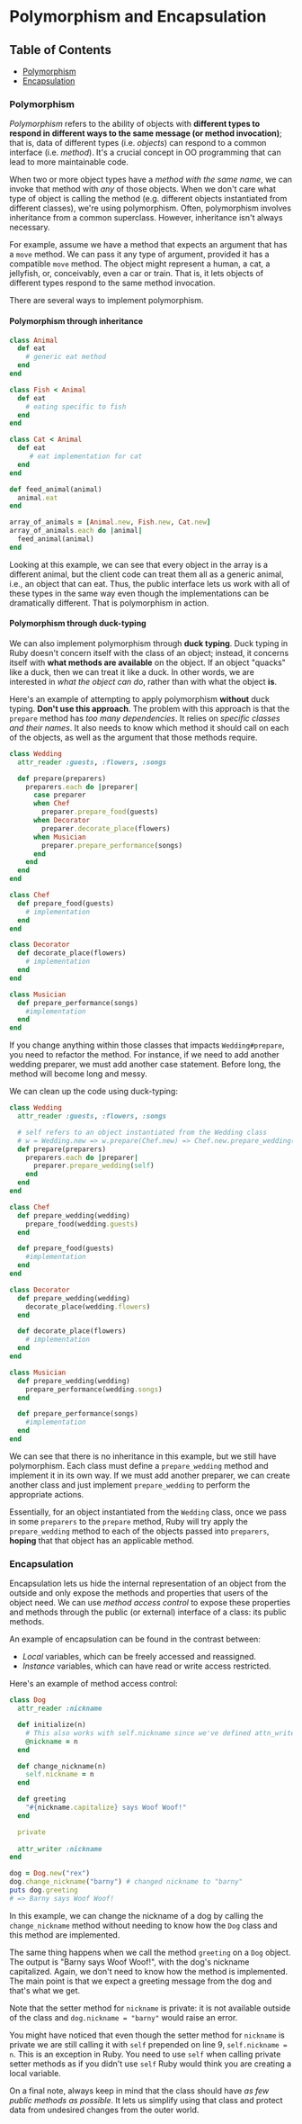 # Polymorphism and Encapsulation

## Table of Contents
- [Polymorphism](#polymorphism)
- [Encapsulation](#encapsulation)

### Polymorphism
*Polymorphism* refers to the ability of objects with __different types to respond in different ways to the same message (or method invocation)__; that is, data of different types (i.e. *objects*) can respond to a common interface (i.e. *method*). It's a crucial concept in OO programming that can lead to more maintainable code.

When two or more object types have a *method with the same name*, we can invoke that method with *any* of those objects. When we don't care what type of object is calling the method (e.g. different objects instantiated from different classes), we're using polymorphism. Often, polymorphism involves inheritance from a common superclass. However, inheritance isn't always necessary.

For example, assume we have a method that expects an argument that has a `move` method. We can pass it any type of argument, provided it has a compatible `move` method. The object might represent a human, a cat, a jellyfish, or, conceivably, even a car or train. That is, it lets objects of different types respond to the same method invocation.

There are several ways to implement polymorphism.

#### Polymorphism through inheritance
```ruby
class Animal
  def eat
    # generic eat method
  end
end

class Fish < Animal
  def eat
    # eating specific to fish
  end
end

class Cat < Animal
  def eat
     # eat implementation for cat
  end
end

def feed_animal(animal)
  animal.eat
end

array_of_animals = [Animal.new, Fish.new, Cat.new]
array_of_animals.each do |animal|
  feed_animal(animal)
end
```
Looking at this example, we can see that every object in the array is a different animal, but the client code can treat them all as a generic animal, i.e., an object that can eat. Thus, the public interface lets us work with all of these types in the same way even though the implementations can be dramatically different. That is polymorphism in action.

#### Polymorphism through duck-typing
We can also implement polymorphism through __duck typing__. Duck typing in Ruby doesn't concern itself with the class of an object; instead, it concerns itself with __what methods are available__ on the object. If an object "quacks" like a duck, then we can treat it like a duck. In other words, we are interested in *what the object can do*, rather than with what the object __is__.

Here's an example of attempting to apply polymorphism **without** duck typing. __Don't use this approach__. The problem with this approach is that the `prepare` method has *too many dependencies*. It relies on *specific classes and their names*. It also needs to know which method it should call on each of the objects, as well as the argument that those methods require. 
```ruby
class Wedding
  attr_reader :guests, :flowers, :songs

  def prepare(preparers)
    preparers.each do |preparer|
      case preparer
      when Chef
        preparer.prepare_food(guests)
      when Decorator
        preparer.decorate_place(flowers)
      when Musician
        preparer.prepare_performance(songs)
      end
    end
  end
end

class Chef
  def prepare_food(guests)
    # implementation
  end
end

class Decorator
  def decorate_place(flowers)
    # implementation
  end
end

class Musician
  def prepare_performance(songs)
    #implementation
  end
end
```
If you change anything within those classes that impacts `Wedding#prepare`, you need to refactor the method. For instance, if we need to add another wedding preparer, we must add another case statement. Before long, the method will become long and messy.

We can clean up the code using duck-typing:
```ruby
class Wedding
  attr_reader :guests, :flowers, :songs

  # self refers to an object instantiated from the Wedding class
  # w = Wedding.new => w.prepare(Chef.new) => Chef.new.prepare_wedding(w) via the w.prepare instance method
  def prepare(preparers)
    preparers.each do |preparer|
      preparer.prepare_wedding(self)
    end
  end
end

class Chef
  def prepare_wedding(wedding)
    prepare_food(wedding.guests)
  end

  def prepare_food(guests)
    #implementation
  end
end

class Decorator
  def prepare_wedding(wedding)
    decorate_place(wedding.flowers)
  end

  def decorate_place(flowers)
    # implementation
  end
end

class Musician
  def prepare_wedding(wedding)
    prepare_performance(wedding.songs)
  end

  def prepare_performance(songs)
    #implementation
  end
end
```
We can see that there is no inheritance in this example, but we still have polymorphism. Each class must define a `prepare_wedding` method and implement it in its own way. If we must add another preparer, we can create another class and just implement `prepare_wedding` to perform the appropriate actions.

Essentially, for an object instantiated from the `Wedding` class, once we pass in some `preparers` to the `prepare` method, Ruby will try apply the `prepare_wedding` method to each of the objects passed into `preparers`, __hoping__ that that object has an applicable method. 

### Encapsulation
Encapsulation lets us hide the internal representation of an object from the outside and only expose the methods and properties that users of the object need. We can use *method access control* to expose these properties and methods through the public (or external) interface of a class: its public methods. 

An example of encapsulation can be found in the contrast between:
- *Local* variables, which can be freely accessed and reassigned.
- *Instance* variables, which can have read or write access restricted. 

Here's an example of method access control:
```ruby
class Dog
  attr_reader :nickname

  def initialize(n)
    # This also works with self.nickname since we've defined attn_writer :nickname
    @nickname = n
  end

  def change_nickname(n)
    self.nickname = n
  end

  def greeting
    "#{nickname.capitalize} says Woof Woof!"
  end

  private
  
  attr_writer :nickname
end

dog = Dog.new("rex")
dog.change_nickname("barny") # changed nickname to "barny"
puts dog.greeting 
# => Barny says Woof Woof!
```
In this example, we can change the nickname of a dog by calling the `change_nickname` method without needing to know how the `Dog` class and this method are implemented.

The same thing happens when we call the method `greeting` on a `Dog` object. The output is "Barny says Woof Woof!", with the dog's nickname capitalized. Again, we don't need to know how the method is implemented. The main point is that we expect a greeting message from the dog and that's what we get.

Note that the setter method for `nickname` is private: it is not available outside of the class and `dog.nickname = "barny"` would raise an error.

You might have noticed that even though the setter method for `nickname` is private we are still calling it with `self` prepended on line 9, `self.nickname = n`. This is an exception in Ruby. You need to use `self` when calling private setter methods as if you didn't use `self` Ruby would think you are creating a local variable.

On a final note, always keep in mind that the class should have _as few public methods as possible_. It lets us simplify using that class and protect data from undesired changes from the outer world.
